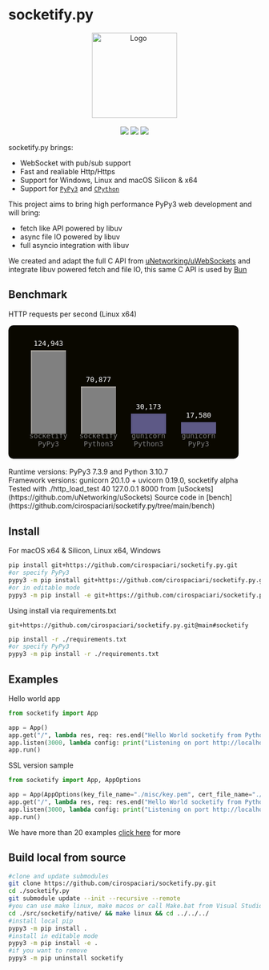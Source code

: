# socketify.py


<p align="center">
  <a href="https://github.com/cirospaciari/socketify.py"><img src="https://raw.githubusercontent.com/cirospaciari/socketify.py/main/misc/logo.png" alt="Logo" height=170></a>
  <br />
  <br />
  <a href="https://github.com/cirospaciari/socketify.py/actions/workflows/macos.yml" target="_blank"><img src="https://github.com/cirospaciari/socketify.py/actions/workflows/macos.yml/badge.svg" /></a>
  <a href="https://github.com/cirospaciari/socketify.py/actions/workflows/linux.yml" target="_blank"><img src="https://github.com/cirospaciari/socketify.py/actions/workflows/linux.yml/badge.svg" /></a>
  <a href="https://github.com/cirospaciari/socketify.py/actions/workflows/windows.yml" target="_blank"><img src="https://github.com/cirospaciari/socketify.py/actions/workflows/windows.yml/badge.svg" /></a>
</p>



socketify.py brings:

- WebSocket with pub/sub support
- Fast and realiable Http/Https
- Support for Windows, Linux and macOS Silicon & x64
- Support for [`PyPy3`](https://www.pypy.org/) and [`CPython`](https://github.com/python/cpython)
    

This project aims to bring high performance PyPy3 web development and will bring:
- fetch like API powered by libuv
- async file IO powered by libuv
- full asyncio integration with libuv

We created and adapt the full C API from [uNetworking/uWebSockets](https://github.com/uNetworking/uWebSockets) and integrate libuv powered fetch and file IO, this same C API is used by [Bun](https://bun.sh/)

<style>
.graph-label{
    --black: #0b0a08;
    --blue: #00a6e1;
    --orange: #f89b4b;
    --orange-light: #d4d3d2;
    --monospace-font: "Fira Code", "Hack", "Source Code Pro", "SF Mono",
          "Inconsolata", monospace;
    --dark-border: rgba(200, 200, 25, 0.2);
    --max-width: 1152px;
    --system-font: system-ui, -apple-system, BlinkMacSystemFont, "Segoe UI",
          Roboto, Oxygen, Ubuntu, Cantarell, "Open Sans", "Helvetica Neue",
          sans-serif;
    --horizontal-padding: 3rem;
    --vertical-padding: 4rem;
    --line-height: 1.4;
    list-style-type: none;
    --count: 3;
    --primary: 70px;
    --opposite: 100%;
    box-sizing: border-box;
    --level: calc(var(--amount) / var(--max));
    --inverse: calc(1 / var(--level));
    color: #fff;
    font-variant-numeric: tabular-nums;
    font-family: var(--monospace-font);
    width: 100%;
    text-align: center;
    position: relative;
    display: flex;
    justify-content: center;
    top: -22px;
}
.label-bottom{
    top: unset;
    color: gray;
    bottom: calc(calc(200px * var(--level) * -1) + 20px);
}
.graph-bar{
    --black: #0b0a08;
    --blue: #00a6e1;
    --orange: #f89b4b;
    --orange-light: #d4d3d2;
    --monospace-font: "Fira Code", "Hack", "Source Code Pro", "SF Mono",
          "Inconsolata", monospace;
    --dark-border: rgba(200, 200, 25, 0.2);
    --max-width: 1152px;
    --system-font: system-ui, -apple-system, BlinkMacSystemFont, "Segoe UI",
          Roboto, Oxygen, Ubuntu, Cantarell, "Open Sans", "Helvetica Neue",
          sans-serif;
    --horizontal-padding: 3rem;
    --vertical-padding: 4rem;
    --line-height: 1.4;
    color: #fbf0df;
    list-style-type: none;
    font-variant-numeric: tabular-nums;
    font-family: var(--monospace-font);
    --count: 3;
    --level: calc(var(--amount) / var(--max));
    --inverse: calc(1 / var(--level));
    box-sizing: border-box;
    --primary: 70px;
    --opposite: 100%;
    margin: 0 auto;
    width: var(--primary);
    position: relative;
    height: calc(200px * var(--level));
    background-color: #5d5986;
}
.socketify{
    background-color: gray;
    box-shadow: inset 1px 1px 3px #ccc6bb;
    background-image: url(https://raw.githubusercontent.com/cirospaciari/socketify.py/main/misc/logo.png);
    background-repeat: no-repeat;
    background-size: 56px 48.8px;
    background-position: 6px 20%;
}
</style>

## Benchmark
HTTP requests per second (Linux x64)

<div style="width: 100%;">
    <div align="center" style="width: auto;background-color: #0a0800; border-radius:10px; display: inline-grid;grid-template-columns: 100px 100px 100px 100px;  align-items: end;padding: 50px 30px;">
        <div style="--amount: 124943; --max: 150000" class="socketify graph-bar">
            <div class="graph-label">124,943</div>
            <div class="graph-label label-bottom">socketify PyPy3</div>
        </div>
        <div style="--amount: 70877; --max: 150000" class="socketify graph-bar">
            <div class="graph-label">70,877</div>
            <div class="graph-label label-bottom">socketify Python3</div>
        </div>
        <div style="--amount: 30173; --max: 150000" class="graph-bar">
            <div class="graph-label">30,173</div>
            <div class="graph-label label-bottom">gunicorn Python3</div>
        </div>
        <div style="--amount: 17580; --max: 150000" class="graph-bar">
            <div class="graph-label">17,580</div>
            <div class="graph-label label-bottom">gunicorn PyPy3</div>
        </div>
    </div>
</div>
<br/>
Runtime versions: PyPy3 7.3.9 and Python 3.10.7<br/>
Framework versions: gunicorn 20.1.0 + uvicorn 0.19.0, socketify alpha<br/>
Tested with ./http_load_test 40 127.0.0.1 8000 from [uSockets](https://github.com/uNetworking/uSockets)
Source code in [bench](https://github.com/cirospaciari/socketify.py/tree/main/bench)

## Install
For macOS x64 & Silicon, Linux x64, Windows

```bash
pip install git+https://github.com/cirospaciari/socketify.py.git
#or specify PyPy3
pypy3 -m pip install git+https://github.com/cirospaciari/socketify.py.git
#or in editable mode
pypy3 -m pip install -e git+https://github.com/cirospaciari/socketify.py.git@main#egg=socketify
```

Using install via requirements.txt
```text
git+https://github.com/cirospaciari/socketify.py.git@main#socketify
```
```bash
pip install -r ./requirements.txt 
#or specify PyPy3
pypy3 -m pip install -r ./requirements.txt 
```

## Examples

Hello world app
```python
from socketify import App

app = App()
app.get("/", lambda res, req: res.end("Hello World socketify from Python!"))
app.listen(3000, lambda config: print("Listening on port http://localhost:%d now\n" % config.port))
app.run()
```

SSL version sample
``` python
from socketify import App, AppOptions

app = App(AppOptions(key_file_name="./misc/key.pem", cert_file_name="./misc/cert.pem", passphrase="1234"))
app.get("/", lambda res, req: res.end("Hello World socketify from Python!"))
app.listen(3000, lambda config: print("Listening on port http://localhost:%d now\n" % config.port))
app.run()
```

We have more than 20 examples [click here](https://github.com/cirospaciari/socketify.py/tree/main/examples) for more

## Build local from source
```bash
#clone and update submodules
git clone https://github.com/cirospaciari/socketify.py.git
cd ./socketify.py
git submodule update --init --recursive --remote
#you can use make linux, make macos or call Make.bat from Visual Studio Development Prompt to build
cd ./src/socketify/native/ && make linux && cd ../../../
#install local pip
pypy3 -m pip install .
#install in editable mode
pypy3 -m pip install -e .
#if you want to remove
pypy3 -m pip uninstall socketify
```
